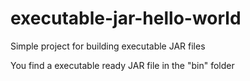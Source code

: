 # executable-jar-hello-world

Simple project for building executable JAR files

You find a executable ready JAR file in the "bin" folder